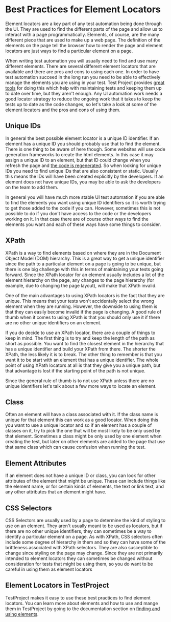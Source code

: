 # Best Practices for Element Locators

Element locators are a key part of any test automation being done through the UI. They are used to find the different parts of the page and allow us to interact with a page programmatically. Elements, of course, are the many different piece that are used to make up a web page. The definition of the elements on the page tell the browser how to render the page and element locators are just ways to find a particular element on a page.

When writing test automation you will usually need to find and use many different elements. There are several different element locators that are available and there are pros and cons to using each one. In order to have test automation succeed in the long run you need to be able to effectively manage the elements you are using in your test. Test Project provides [great tools](element-mangement.md) for doing this which help with maintaining tests and keeping them up to date over time, but they aren't enough. Any UI automation work needs a good locator strategy to reduce the ongoing work that it takes to keep the tests up to date as the code changes, so let's take a look at some of the element locators and the pros and cons of using them.

##  Unique IDs

In general the best possible element locator is a unique ID identifier. If an element has a unique ID you should probably use that to find the element. There is one thing to be aware of here though. Some websites will use code generation frameworks to create the html elements. In this case it may assign a unique ID to an element, but that ID could change when you refresh the page and [the code is regenerated](how-to-deal-with-dynamic-elements.md). So when looking for unique IDs you need to find unique IDs that are also consistent or static. Usually this means the IDs will have been created explicitly by the developers. If an element does not have unique IDs, you may be able to ask the developers on the team to add them. 

In general you will have much more stable UI test automation if you are able to find the elements you want using unique ID identifiers so it is worth trying to get those added to the code if you can. However, sometimes this is not possible to do if you don't have access to the code or the developers working on it. In that case there are of course other ways to find the elements you want and each of these ways have some things to consider.

## XPath

XPath is a way to find elements based on where they are in the Document Object Model \(DOM\) hierarchy. This is a great way to get a unique identifier since the path to a particular element on a page is going to be unique, but there is one big challenge with this in terms of maintaining your tests going forward. Since the XPath locator for an element usually includes a lot of the element hierarchy on the page, any changes to the page hierarchy \(for example, due to changing the page layout\), will make that XPath invalid. 

One of the main advantages to using XPath locators is the fact that they are unique. This means that your tests won't accidentally select the wrong element when they are running. However, the downside to using them is that they can easily become invalid if the page is changing. A good rule of thumb when it comes to using XPath is that you should only use it if there are no other unique identifiers on an element. 

If you do decide to use an XPath locator, there are a couple of things to keep in mind. The first thing is to try and keep the length of the path as short as possible. You want to find the closest element in the hierarchy that has a unique identifier and build your XPath from there. The shorter the XPath, the less likely it is to break. The other thing to remember is that you want it to be start with an element that has a unique identifier. The whole point of using XPath locators at all is that they give you a unique path, but that advantage is lost if the starting point of the path is not unique.

Since the general rule of thumb is to not use XPath unless there are no unique identifiers let's talk about a few more ways to locate an element.

## Class

Often an element will have a class associated with it. If the class name is unique for that element this can work as a good locator. When doing this you want to use a unique locator and so if an element has a couple of classes on it, try to pick the one that will be most likely to be only used by that element. Sometimes a class might be only used by one element when creating the test, but later on other elements are added to the page that use that same class which can cause confusion when running the test. 

## Element Attributes

If an element does not have a unique ID or class, you can look for other attributes of the element that might be unique. These can include things like the element name, or for certain kinds of elements, the text  or link text, and any other attributes that an element might have. 

## CSS Selectors

CSS Selectors are usually used by a page to determine the kind of styling to use on an element. They aren't usually meant to be used as locators, but if there are no other unique identifiers, they can sometimes be a way to identify a particular element on a page. As with XPath, CSS selectors often include some degree of hierarchy in them and so they can have some of the brittleness associated with XPath selectors. They are also susceptible to change since styling on the page may change. Since they are not primarily intended to element locators they can sometimes be changed without consideration for tests that might be using them, so you do want to be careful in using them as element locators

## Element Locators in TestProject

TestProject makes it easy to use these best practices to find element locators. You can learn more about elements and how to use and mange them in TestProject by going to the documentation section on [finding and using elements](../using-the-smart-test-recorder/finding-and-using-elements/).

